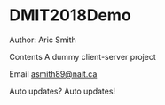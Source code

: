 # DMIT2018Demo

Author: Aric Smith

Contents A dummy client-server project

Email asmith89@nait.ca

Auto updates?
Auto updates!